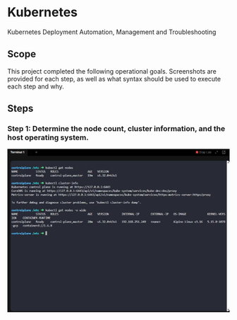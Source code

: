 # Kubernetes
Kubernetes Deployment Automation, Management and Troubleshooting

## Scope
This project completed the following operational goals. Screenshots are provided for each step, as well as what syntax should be used to execute each step and why.

## Steps

### Step 1: Determine the node count, cluster information, and the host operating system.
![Step 1 - Determine the node count, cluster information, and the host operating system.](images/step1.jpg)


